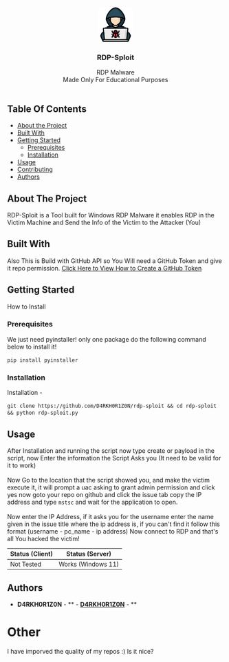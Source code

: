 <br/>
<p align="center">
  <a href="https://github.com/D4RKH0R1Z0N/RDP-SPLOIT">
    <img src="https://raw.githubusercontent.com/D4RKH0R1Z0N/RDP-SPLOIT/master/RDPSploit.png" alt="Logo" width="80" height="80">
  </a>

  <h3 align="center">RDP-Sploit</h3>

  <p align="center">
    RDP Malware<br>Made Only For Educational Purposes
    <br/>
    <br/>
  </p>
</p>



## Table Of Contents

* [About the Project](#about-the-project)
* [Built With](#built-with)
* [Getting Started](#getting-started)
  * [Prerequisites](#prerequisites)
  * [Installation](#installation)
* [Usage](#usage)
* [Contributing](#contributing)
* [Authors](#authors)

## About The Project

RDP-Sploit is a Tool built for Windows RDP Malware it enables RDP in the Victim Machine and Send the Info of the Victim to the Attacker (You)

## Built With

Also This is Build with GitHub API so You Will need a GitHub Token and give it repo permission. [Click Here to View How to Create a GitHub Token](https://docs.github.com/en/enterprise-cloud@latest/authentication/keeping-your-account-and-data-secure/creating-a-personal-access-token)

## Getting Started

How to Install

### Prerequisites

We just need pyinstaller! only one package do the following command below to install it!
```
pip install pyinstaller
```

### Installation

Installation -

```
git clone https://github.com/D4RKH0R1Z0N/rdp-sploit && cd rdp-sploit && python rdp-sploit.py
```

## Usage

After Installation and running the script now type create or payload in the script, now Enter the information the Script Asks you (It need to be valid for it to work)<br><br>Now Go to the location that the script showed you, and make the victim execute it, it will prompt a uac asking to grant admin permission and click yes now goto your repo on github and click the issue tab copy the IP address and type `mstsc` and wait for the application to open.<br><br> Now enter the IP Address, if it asks you for the username enter the name given in the issue title where the ip address is, if you can't find it follow this format (username - pc_name - ip address) Now connect to RDP and that's all You hacked the victim!

| Status (Client) | Status (Server) |
| --------------- | --------------- |
| Not Tested      | Works (Windows 11) |

## Authors

* **D4RKH0R1Z0N** - ** - **[D4RKH0R1Z0N](https://github.com/D4RKH0R1Z0N/)** - **

# Other

I have imporved the quality of my repos :)
Is it nice?
